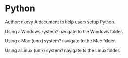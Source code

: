 Python
========
Author: nkevy
A document to help users setup Python.

Using a Windows system? navigate to the Windows folder.

Using a Mac (unix) system? navigate to the Mac folder.

Using a Linux (unix) system? navigate to the Linux folder. 
